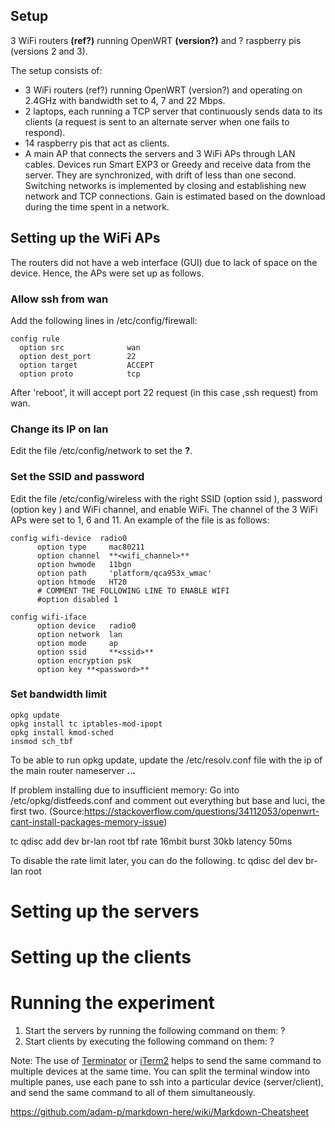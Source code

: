 ## Setup
3 WiFi routers **(ref?)** running OpenWRT **(version?)** and ? raspberry pis (versions 2 and 3).

The setup consists of:
  * 3 WiFi routers (ref?) running OpenWRT (version?) and operating on 2.4GHz with bandwidth set to 4, 7 and 22 Mbps.
  * 2 laptops, each running a TCP server that continuously sends data to its clients (a request is sent to an alternate server when one fails to respond).
  * 14 raspberry pis that act as clients.
  * A main AP that connects the servers and 3 WiFi APs through LAN cables. 
Devices run Smart EXP3 or Greedy and receive data from the server. They are synchronized, with drift of less than one second. Switching networks is implemented by closing and establishing new network and TCP connections. Gain is estimated based on the download during the time spent in a network. 

## Setting up the WiFi APs
The routers did not have a web interface (GUI) due to lack of space on the device. Hence, the APs were set up as follows.
### Allow ssh from wan <br> 
  Add the following lines in /etc/config/firewall:
  ```
  config rule                     
    option src              wan   
    option dest_port        22    
    option target           ACCEPT
    option proto            tcp   
  ``` 
  After 'reboot', it will accept port 22 request (in this case ,ssh request) from wan. <br>
  
### Change its IP on lan  
  Edit the file /etc/config/network to set the **?**.
  
### Set the SSID and password  
  Edit the file /etc/config/wireless with the right SSID (option ssid <ssid>), password (option key <password>) and WiFi channel, and enable WiFi. The channel of the 3 WiFi APs were set to 1, 6 and 11. An example of the file is as follows:
  ```
  config wifi-device  radio0
        option type     mac80211
        option channel  **<wifi_channel>**
        option hwmode   11bgn
        option path     'platform/qca953x_wmac'
        option htmode   HT20
        # COMMENT THE FOLLOWING LINE TO ENABLE WIFI
        #option disabled 1

  config wifi-iface
        option device   radio0
        option network  lan
        option mode     ap
        option ssid     **<ssid>**
        option encryption psk
        option key **<password>**
```

### Set bandwidth limit
```
opkg update
opkg install tc iptables-mod-ipopt
opkg install kmod-sched
insmod sch_tbf
```
To be able to run opkg update, update the /etc/resolv.conf file with the ip of the main router
nameserver ***.***.***.***

If problem installing due to insufficient memory:
Go into /etc/opkg/distfeeds.conf and comment out everything but base and luci, the first two. (Source:https://stackoverflow.com/questions/34112053/openwrt-cant-install-packages-memory-issue)

tc qdisc add dev br-lan root tbf rate 16mbit burst 30kb latency 50ms

To disable the rate limit later, you can do the following.
tc qdisc del dev br-lan root

# Setting up the servers 


# Setting up the clients

# Running the experiment
1. Start the servers by running the following command on them:
   ?
2. Start clients by executing the following command on them:
   ?

Note: The use of [Terminator](https://linux.die.net/man/1/terminator) or [iTerm2](https://www.iterm2.com/) helps to send the same command to multiple devices at the same time. You can split the terminal window into multiple panes, use each pane to ssh into a particular device (server/client), and send the same command to all of them simultaneously.


https://github.com/adam-p/markdown-here/wiki/Markdown-Cheatsheet

